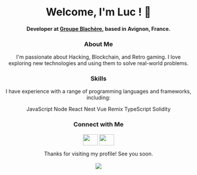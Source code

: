 <h1 align='center'>
Welcome, I'm Luc ! 👋
</h1>

<h4 align='center'> Developer at <a href="https://www.groupe-blachere.com" target="blank">Groupe Blachère</a>, based in Avignon, France. </h4>

<div align="center">

### About Me

I'm passionate about Hacking, Blockchain, and Retro gaming. I love exploring new technologies and using them to solve real-world problems.

</div>

<div align="center">

### Skills

I have experience with a range of programming languages and frameworks, including:

 JavaScript
 Node
 React
 Nest
 Vue
 Remix
TypeScript
Solidity
<div>

<div align="center">

### Connect with Me

<a href="https://twitter.com/fb1cc8d3" target="blank"><img align="center" src="https://cdn.jsdelivr.net/npm/simple-icons@3.0.1/icons/twitter.svg" alt="" height="30" width="40" /></a>
<a href="https://linkedin.com/in/luc-boukorras" target="blank"><img align="center" src="https://cdn.jsdelivr.net/npm/simple-icons@3.0.1/icons/linkedin.svg" alt="" height="30" width="40" /></a>

</div>

<div align="center"> 
Thanks for visiting my profile! See you soon.
<br>
<br>
<img src="https://profile-counter.glitch.me/BoukorrasLuc/count.svg" />
</div>

</div>
